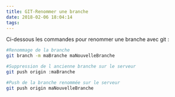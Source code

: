 ```yaml
---
title: GIT-Renommer une branche
date: 2018-02-06 18:04:14
tags:
---
```


Ci-dessous les commandes pour renommer une branche avec git :

```sh
#Renommage de la branche
git branch -m maBranche maNouvelleBranche

#Suppression de l ancienne branche sur le serveur
git push origin :maBranche

#Push de la branche renommée sur le serveur
git push origin maNouvelleBranche
```
